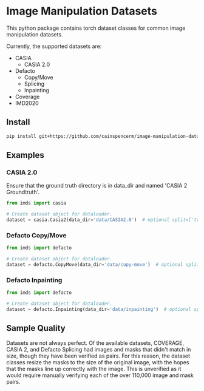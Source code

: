# Image Manipulation Datasets

This python package contains torch dataset classes for common image manipulation datasets.

Currently, the supported datasets are:
- CASIA
    - CASIA 2.0
- Defacto
    - Copy/Move
    - Splicing
    - Inpainting
- Coverage
- IMD2020

## Install
```bash
pip install git+https://github.com/cainspencerm/image-manipulation-datasets.git@0.6
```

## Examples

### CASIA 2.0

Ensure that the ground truth directory is in data_dir and named 'CASIA 2 Groundtruth'.

```python
from imds import casia

# Create dataset object for dataloader.
dataset = casia.Casia2(data_dir='data/CASIA2.0')  # optional split=['train', 'val', 'test', 'benchmark', 'full']
```

### Defacto Copy/Move

```python
from imds import defacto

# Create dataset object for dataloader.
dataset = defacto.CopyMove(data_dir='data/copy-move')  # optional split=['train', 'val', 'test', 'benchmark', 'full']
```

### Defacto Inpainting

```python
from imds import defacto

# Create dataset object for dataloader.
dataset = defacto.Inpainting(data_dir='data/inpainting')  # optional split=['train', 'val', 'test', 'benchmark', 'full']
```

## Sample Quality

Datasets are not always perfect. Of the available datasets, COVERAGE, CASIA 2, and Defacto Splicing had images and masks that didn't match in size, though they have been verified as pairs. For this reason, the dataset classes resize the masks to the size of the original image, with the hopes that the masks line up correctly with the image. This is unverified as it would require manually verifying each of the over 110,000 image and mask pairs.
